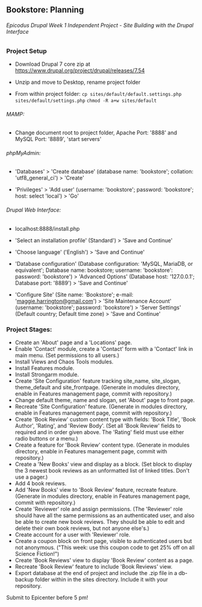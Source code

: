 ## Bookstore: Planning
###### Epicodus Drupal Week 1 Independent Project - Site Building with the Drupal Interface

### Project Setup

* Download Drupal 7 core zip at https://www.drupal.org/project/drupal/releases/7.54

* Unzip and move to Desktop, rename project folder

* From within project folder:
`cp sites/default/default.settings.php sites/default/settings.php`
`chmod -R a+w sites/default`

###### MAMP:

* Change document root to project folder, Apache Port: '8888' and MySQL Port: '8889', 'start servers'

###### phpMyAdmin:

* 'Databases' > 'Create database' (database name: 'bookstore'; collation: 'utf8_general_ci') > 'Create'

* 'Privileges' > 'Add user' (username: 'bookstore'; password: 'bookstore'; host: select 'local') > 'Go'

###### Drupal Web Interface:

* localhost:8888/install.php

* 'Select an installation profile' (Standard') > 'Save and Continue'

* 'Choose language' ('English') > 'Save and Continue'

* 'Database configuration' (Database configuration: 'MySQL, MariaDB, or equivalent'; Database name: bookstore; username: 'bookstore': password: 'bookstore') > 'Advanced Options' (Database host: '127.0.0.1'; Database port: '8889') > 'Save and Continue'

* 'Configure Site' (Site name: 'Bookstore'; e-mail: 'maggie.harrington@gmail.com') > 'Site Maintenance Account' (username: 'bookstore'; password: 'bookstore') > 'Server Settings' (Default country; Default time zone) > 'Save and Continue'


### Project Stages:
* Create an 'About' page and a 'Locations' page.
* Enable 'Contact' module, create a 'Contact' form with a 'Contact' link in main menu.
    (Set permissions to all users.)
* Install Views and Chaos Tools modules.
* Install Features module.
* Install Strongarm module.
* Create 'Site Configuration' feature tracking site_name, site_slogan, theme_default and site_frontpage.
    (Generate in modules directory, enable in Features management page, commit with repository.)
* Change default theme, name and slogan, set 'About' page to front page.
* Recreate 'Site Configuration' feature.
    (Generate in modules directory, enable in Features management page, commit with repository.)
* Create 'Book Review' custom content type with fields: 'Book Title', 'Book Author', 'Rating', and 'Review Body'.
    (Set all 'Book Review' fields to required and in order given above. The 'Rating' field must use either radio buttons or a menu.)
* Create a feature for 'Book Review' content type.
    (Generate in modules directory, enable in Features management page, commit with repository.)
* Create a 'New Books' view and display as a block.
    (Set block to display the 3 newest book reviews as an unformatted list of linked titles. Don't use a pager.)
* Add 4 book reviews.
* Add 'New Books' view to 'Book Review' feature, recreate feature.
    (Generate in modules directory, enable in Features management page, commit with repository.)
* Create 'Reviewer' role and assign permissions.
    (The 'Reviewer' role should have all the same permissions as an authenticated user, and also be able to create new book reviews. They should be able to edit and delete their own book reviews, but not anyone else's.)
* Create account for a user with 'Reviewer' role.
* Create a coupon block on front page, visible to authenticated users but not anonymous.
    ("This week: use this coupon code to get 25% off on all Science Fiction!")
* Create 'Book Reviews' view to display 'Book Review' content as a page.
* Recreate 'Book Review' feature to include 'Book Reviews' view.
* Export database at the end of project and include the .zip file in a db-backup folder within in the sites directory. Include it with your repository.

Submit to Epicenter before 5 pm!
